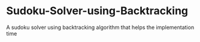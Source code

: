 # Sudoku-Solver-using-Backtracking
A sudoku solver using backtracking algorithm that helps the implementation time

